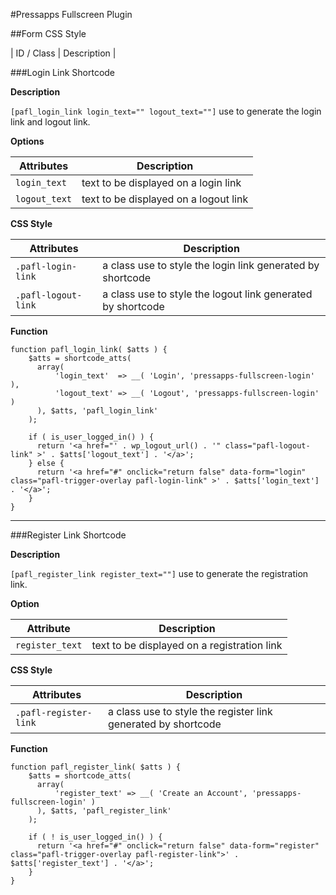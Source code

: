#Pressapps Fullscreen Plugin

##Form CSS Style

| ID / Class | Description |

###Login Link Shortcode

**Description**

`[pafl_login_link login_text="" logout_text=""]` use to generate the login link and logout link.

**Options**

| Attributes  | Description |
| ----------- | ----------- |
| `login_text`  | text to be displayed on a login link |
| `logout_text` | text to be displayed on a logout link |

**CSS Style**

|      Attributes     |                      Description                           |
| ------------------- | ---------------------------------------------------------- |
| `.pafl-login-link`  | a class use to style the login link generated by shortcode |
| `.pafl-logout-link` | a class use to style the logout link generated by shortcode |

**Function**

```
function pafl_login_link( $atts ) {
    $atts = shortcode_atts(
      array(
          'login_text'  => __( 'Login', 'pressapps-fullscreen-login' ),
          'logout_text' => __( 'Logout', 'pressapps-fullscreen-login' )
      ), $atts, 'pafl_login_link'
    );
  
    if ( is_user_logged_in() ) {
      return '<a href="' . wp_logout_url() . '" class="pafl-logout-link" >' . $atts['logout_text'] . '</a>';
    } else {
      return '<a href="#" onclick="return false" data-form="login"  class="pafl-trigger-overlay pafl-login-link" >' . $atts['login_text'] . '</a>';
    }
}
```

---

###Register Link Shortcode

**Description**

`[pafl_register_link register_text=""]` use to generate the registration link.

**Option**

|     Attribute    |                 Description                 |
| ---------------- | ------------------------------------------- |
| `register_text`  | text to be displayed on a registration link |

**CSS Style**

|      Attributes        |                       Description                             |
| ---------------------- | ------------------------------------------------------------- |
| `.pafl-register-link`  | a class use to style the register link generated by shortcode |

**Function**

```
function pafl_register_link( $atts ) {
    $atts = shortcode_atts(
      array(
          'register_text' => __( 'Create an Account', 'pressapps-fullscreen-login' )
      ), $atts, 'pafl_register_link'
    );
  
    if ( ! is_user_logged_in() ) {
      return '<a href="#" onclick="return false" data-form="register"  class="pafl-trigger-overlay pafl-register-link">' . $atts['register_text'] . '</a>';
    }
}
```